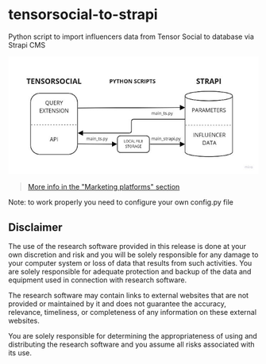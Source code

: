 # tensorsocial-to-strapi

Python script to import influencers data from Tensor Social to database via Strapi CMS

![tensorsocial-to-strapi](https://github.com/JournalismAI/tracking-influencers/raw/main/assets/img/tensorsocial-to-strapi-schema-700px.jpg)

> [More info in the "Marketing platforms" section](https://tracking-influencers.com/docs/platform-and-accounts-selection#social-media-marketing-platforms)

Note: to work properly you need to configure your own config.py file

## Disclaimer

The use of the research software provided in this release is done at your own discretion and risk and you will be solely responsible for any damage to your computer system or loss of data that results from such activities. You are solely responsible for adequate protection and backup of the data and equipment used in connection with research software.

The research software may contain links to external websites that are not provided or maintained by it and does not guarantee the accuracy, relevance, timeliness, or completeness of any information on these external websites.

You are solely responsible for determining the appropriateness of using and distributing the research software and you assume all risks associated with its use.
